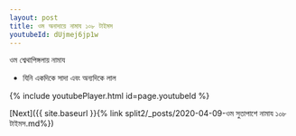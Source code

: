 ```yaml
---
layout: post
title: ওম অনাদায়ে নামায ১০৮ টাইমস
youtubeId: dUjmej6jp1w
---
```

 
 
 ওম শ্বেথাপিঙ্গলায় নামায  
 
 -  যিনি একদিকে সাদা এবং অন্যদিকে লাল 
 
  
 
  
 
 
 
 
 
 


{% include youtubePlayer.html id=page.youtubeId %}
 
[Next]({{ site.baseurl }}{% link  split2/_posts/2020-04-09-ওম সুতাপাশে নামায ১০৮ টাইমস.md%})
 
